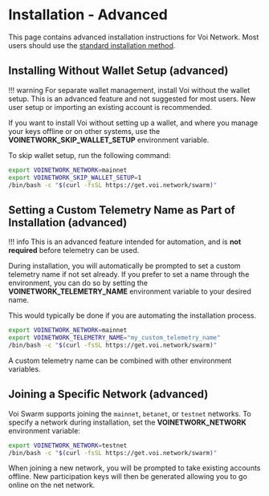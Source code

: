 # Installation - Advanced

This page contains advanced installation instructions for Voi Network.
Most users should use the [standard installation method](./installation.md).

## Installing Without Wallet Setup (advanced)

!!! warning
    For separate wallet management, install Voi without the wallet setup.
    This is an advanced feature and not suggested for most users.
    New user setup or importing an existing account is recommended.

If you want
to install Voi without setting up a wallet, and where you manage your keys offline or on
other systems, use the **VOINETWORK_SKIP_WALLET_SETUP** environment variable.

To skip wallet setup, run the following command:

```bash
export VOINETWORK_NETWORK=mainnet
export VOINETWORK_SKIP_WALLET_SETUP=1
/bin/bash -c "$(curl -fsSL https://get.voi.network/swarm)"
```

## Setting a Custom Telemetry Name as Part of Installation (advanced)

!!! info
    This is an advanced feature intended for automation, and is **not required** before telemetry can be used.

During installation, you will automatically be prompted to set a custom telemetry name if not set already.
If you prefer to set a name through the environment, you can do so by setting the
**VOINETWORK_TELEMETRY_NAME** environment variable to your desired name.

This would typically be done if you are automating the installation process.

```bash
export VOINETWORK_NETWORK=mainnet
export VOINETWORK_TELEMETRY_NAME="my_custom_telemetry_name"
/bin/bash -c "$(curl -fsSL https://get.voi.network/swarm)"
```

A custom telemetry name can be combined with other environment variables.

## Joining a Specific Network (advanced)

Voi Swarm supports joining the `mainnet`, `betanet`, or `testnet` networks.
To specify a network during installation, set the **VOINETWORK_NETWORK** environment variable:

```bash
export VOINETWORK_NETWORK=testnet
/bin/bash -c "$(curl -fsSL https://get.voi.network/swarm)"
```

When joining a new network, you will be prompted to take existing accounts offline.
New participation keys will then be generated allowing you to go online on the net network.
